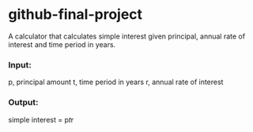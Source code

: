 # github-final-project

A calculator that calculates simple interest given principal, annual rate of interest and time period in years.

### Input:
   p, principal amount
   t, time period in years
   r, annual rate of interest
   
### Output:
   simple interest = p*t*r

